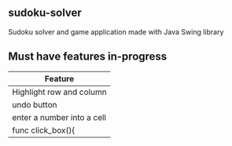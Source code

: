 ## sudoku-solver

Sudoku solver and game application made with Java Swing library

## Must have features in-progress

| Feature        | 
| ------------- |
| Highlight row and column    | 
| undo button   | 
| enter a number into a cell | 
| func click_box(){ |

